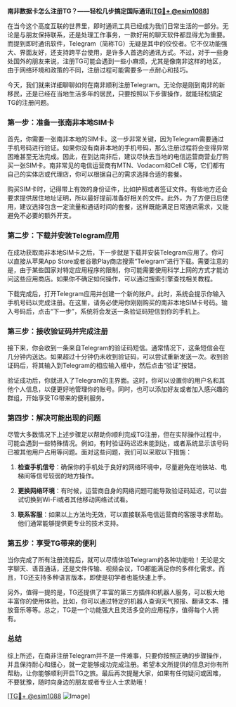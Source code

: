 **南非数据卡怎么注册TG？——轻松几步搞定国际通讯[[TG💪+ @esim1088](https://t.me/s/esim1088)]**

在当今这个高度互联的世界里，即时通讯工具已经成为我们日常生活的一部分。无论是与朋友保持联系，还是处理工作事务，一款好用的聊天软件都显得尤为重要。而提到即时通讯软件，Telegram（简称TG）无疑是其中的佼佼者。它不仅功能强大、界面友好，还支持跨平台使用，是许多人首选的通讯方式。不过，对于一些身处国外的朋友来说，注册TG可能会遇到一些小麻烦，尤其是像南非这样的地区，由于网络环境和政策的不同，注册过程可能需要多一点耐心和技巧。

今天，我们就来详细聊聊如何在南非顺利注册Telegram。无论你是刚到南非的新移民，还是已经在当地生活多年的居民，只要按照以下步骤操作，就能轻松搞定TG的注册问题。

### 第一步：准备一张南非本地SIM卡

首先，你需要一张南非本地的SIM卡。这一步非常关键，因为Telegram需要通过手机号码进行验证。如果你没有南非本地的手机号码，那么注册过程将会变得异常困难甚至无法完成。因此，在到达南非后，建议尽快去当地的电信运营商营业厅购买一张SIM卡。南非常见的电信运营商有MTN、Vodacom和Cell C等，它们都有自己的实体店或代理店，你可以根据自己的需求选择合适的套餐。

购买SIM卡时，记得带上有效的身份证件，比如护照或者签证文件。有些地方还会要求提供居住地址证明，所以最好提前准备好相关的文件。此外，为了方便日后使用，建议选择包含一定流量和通话时间的套餐，这样既能满足日常通讯需求，又能避免不必要的额外开支。

### 第二步：下载并安装Telegram应用

在成功获取南非本地SIM卡之后，下一步就是下载并安装Telegram应用了。你可以直接从苹果App Store或者谷歌Play商店搜索“Telegram”进行下载。需要注意的是，由于某些国家对特定应用程序的限制，你可能需要使用科学上网的方式才能访问这些应用商店。如果你不确定如何操作，可以通过搜索引擎查找相关教程。

下载完成后，打开Telegram应用并创建一个新的账户。此时，系统会提示你输入手机号码以完成注册。在这里，请务必使用你刚刚购买的南非本地SIM卡号码。输入号码后，点击“下一步”，系统将会发送一条验证码短信到你的手机上。

### 第三步：接收验证码并完成注册

接下来，你会收到一条来自Telegram的验证码短信。通常情况下，这条短信会在几分钟内送达。如果超过十分钟仍未收到验证码，可以尝试重新发送一次。收到验证码后，将其输入到Telegram的相应输入框中，然后点击“验证”按钮。

验证成功后，你就进入了Telegram的主界面。这时，你可以设置你的用户名和其他个人信息，以便更好地管理你的账号。同时，也可以添加好友或者加入感兴趣的群组，开始享受TG带来的便利服务。

### 第四步：解决可能出现的问题

尽管大多数情况下上述步骤足以帮助你顺利完成TG注册，但在实际操作过程中，可能会遇到一些特殊情况。例如，有时验证码迟迟未能到达，或者系统显示该号码已被其他用户占用等问题。面对这些问题，我们可以采取以下措施：

1. **检查手机信号**：确保你的手机处于良好的网络环境中，尽量避免在地铁站、电梯间等信号较弱的地方操作。
   
2. **更换网络环境**：有时候，运营商自身的网络问题可能导致验证码延迟，可以尝试切换到Wi-Fi或者其他移动网络试试看。
   
3. **联系客服**：如果以上方法均无效，可以直接联系电信运营商的客服寻求帮助。他们通常能够提供更专业的技术支持。

### 第五步：享受TG带来的便利

当你完成了所有注册流程后，就可以尽情体验Telegram的各种功能啦！无论是文字聊天、语音通话，还是文件传输、视频会议，TG都能满足你的多样化需求。而且，TG还支持多种语言版本，即使是初学者也能快速上手。

另外，值得一提的是，TG还提供了丰富的第三方插件和机器人服务，可以极大地丰富你的使用体验。比如，你可以通过特定的机器人查询天气预报、翻译文本、播放音乐等等。总之，TG是一个功能强大且灵活多变的应用程序，值得每个人拥有。

### 总结

综上所述，在南非注册Telegram并不是一件难事，只要你按照正确的步骤操作，并且保持耐心和细心，就一定能够成功完成注册。希望本文所提供的信息对你有所帮助，让你能够顺利开启TG之旅。最后再次提醒大家，如果有任何疑问或困难，不要犹豫，随时向身边的朋友或者专业人士求助哦！

[[TG💪+ @esim1088](https://t.me/s/esim1088) ![Image](https://i.postimg.cc/4NQfJmqS/Snipaste-2025-05-13-00-14-12.png)]